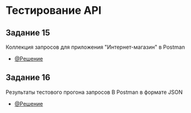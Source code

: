 # Тестирование API
## Задание 15
Коллекция запросов для приложения "Интернет-магазин" в Postman
- [@Решение](https://www.postman.com/avionics-pilot-14449528/workspace/demoshopping/collection/40954683-13f80804-00b8-4289-b5a1-516f6fdb4126?action=share&creator=40954683&active-environment=40954683-6fd751e1-b987-46b2-b621-618fe18b3d54)
## Задание 16
Результаты тестового прогона запросов В Postman в формате JSON
- [@Решение](https://github.com/NikolaevaAR/api/blob/main/DemoShopping.postman_test_run.json)
